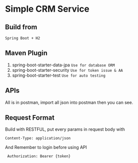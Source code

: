 Simple CRM Service
===
## Build from
```Spring Boot + H2```
## Maven Plugin
1. spring-boot-starter-data-jpa
```Use for database ORM```
2. spring-boot-starter-security
```Use for token issue & AA```
3. spring-boot-starter-test
```Use for auto testing```
## APIs
All is in postman, import all json into postman then you can see.

## Request Format
Build with RESTFUL, put every params in request body with 

``` Content-Type: application/json ```

And Remember to login before using API

``` Authorization: Bearer {token}```